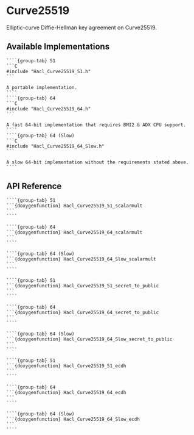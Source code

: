 # Curve25519

Elliptic-curve Diffie-Hellman key agreement on Curve25519.

## Available Implementations

`````{tabs}
````{group-tab} 51
```C
#include "Hacl_Curve25519_51.h"
```

A portable implementation.
````
````{group-tab} 64
```C
#include "Hacl_Curve25519_64.h"
```

A fast 64-bit implementation that requires BMI2 & ADX CPU support.
````
````{group-tab} 64 (Slow)
```C
#include "Hacl_Curve25519_64_Slow.h"
```

A slow 64-bit implementation without the requirements stated above.
````
`````

## API Reference

`````{tabs}
````{group-tab} 51
```{doxygenfunction} Hacl_Curve25519_51_scalarmult
```
````

````{group-tab} 64
```{doxygenfunction} Hacl_Curve25519_64_scalarmult
```
````

````{group-tab} 64 (Slow)
```{doxygenfunction} Hacl_Curve25519_64_Slow_scalarmult
```
````
`````

`````{tabs}
````{group-tab} 51
```{doxygenfunction} Hacl_Curve25519_51_secret_to_public
```
````

````{group-tab} 64
```{doxygenfunction} Hacl_Curve25519_64_secret_to_public
```
````

````{group-tab} 64 (Slow)
```{doxygenfunction} Hacl_Curve25519_64_Slow_secret_to_public
```
````
`````

`````{tabs}
````{group-tab} 51
```{doxygenfunction} Hacl_Curve25519_51_ecdh
```
````

````{group-tab} 64
```{doxygenfunction} Hacl_Curve25519_64_ecdh
```
````

````{group-tab} 64 (Slow)
```{doxygenfunction} Hacl_Curve25519_64_Slow_ecdh
```
````
`````

